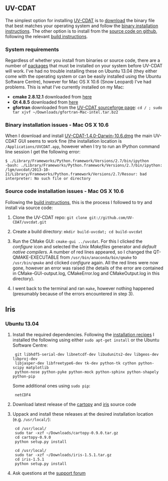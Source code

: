 ## UV-CDAT

The simplest option for installing [UV-CDAT](http://uvcdat.llnl.gov/) is to 
[download](http://sourceforge.net/projects/cdat/files/Releases/UV-CDAT/) the binary file 
that best matches your operating system and follow the 
[binary installation instructions](https://github.com/UV-CDAT/uvcdat/wiki/Install-Binaries). The 
other option is to install from the 
[source code on github](https://github.com/UV-CDAT/uvcdat), following the relevant 
[build instructions](https://github.com/UV-CDAT/uvcdat/wiki/Building-UVCDAT).

### System requirements

Regardless of whether you install from binaries or source code, there are a number of 
[packages](https://github.com/UV-CDAT/uvcdat/wiki/System-Requirements) that must be 
installed on your system before UV-CDAT will work. I've had no trouble installing these 
on Ubuntu 13.04 (they either come with the operating system or can be easily installed 
using the Ubuntu Software Centre), however for Mac OS X 10.6 (Snow Leopard) I've had 
problems. This is what I've currently installed on my Mac:

* **cmake 2.8.12.1** downloaded from [here](http://www.cmake.org/cmake/resources/software.html#latest)
* **Qt 4.8.5** downloaded from [here](http://qt-project.org/downloads)
* **gfortran** downloaded from the [UV-CDAT sourceforge page](http://sourceforge.net/projects/cdat/files/Releases/UV-CDAT/1.4/gfortran-Mac-intel.tar.bz2/download): `cd / ; sudo tar xjvf ~/Downloads/gfortran-Mac-intel.tar.bz2`


### Binary installation issues - Mac OS X 10.6

When I download and install 
[UV-CDAT-1.4.0-Darwin-10.6.dmg](http://sourceforge.net/projects/cdat/files/Releases/UV-CDAT/1.4/UV-CDAT-1.4.0-Darwin-10.6.dmg/download) 
the main UV-CDAT GUI seems to work fine (the installation location is 
`/Applications/UVCDAT.app`, however when I try to run an IPython command line session I 
get the following error:

    $ ./Library/Frameworks/Python.framework/Versions/2.7/bin/ipython
    -bash: ./Library/Frameworks/Python.framework/Versions/2.7/bin/ipython: /lgm/uvcdat/2013-10-21/Library/Frameworks/Python.framework/Versions/2.7/Resour: bad interpreter: No such file or directory


### Source code installation issues - Mac OS X 10.6

Following the [build instructions](https://github.com/UV-CDAT/uvcdat/wiki/Building-UVCDAT), 
this is the process I followed to try and install via source code:

1. Clone the UV-CDAT repo: `git clone git://github.com/UV-CDAT/uvcdat.git`

2. Create a build directory: `mkdir build-uvcdat; cd build-uvcdat`

3. Run the CMake GUI: `cmake-gui ../uvcdat`. For this I clicked the *configure* icon and
   selected the *Unix Makefiles* generator and *default native compilers*. A number of red
   lines appeared, so I changed the QT-QMAKE-EXECUTABLE from `/usr/bin/anaconda/bin/qmake` 
   to `/usr/bin/qmake` and clicked *configure* again. All the red lines were now gone, 
   however an error was raised (the details of the error are contained in 
   CMake-GUI-output.log, CMakeError.log and CMakeOutput.log in this directory).
   
4. I went back to the terminal and ran `make`, however nothing happened (presumably because
   of the errors encountered in step 3).



## Iris

### Ubuntu 13.04

1. Install the required dependencies. Following the [installation recipes](https://github.com/SciTools/installation-recipes) I installed 
   the following using either `sudo apt-get install` or the Ubuntu Software Centre: 
        
        git libhdf5-serial-dev libnetcdf-dev libudunits2-dev libgeos-dev libproj-dev
        libjasper-dev libfreetype6-dev tk-dev python-tk cython python-scipy matplotlib
        python-nose python-pyke python-mock python-sphinx python-shapely python-pip

    Some additional ones using `sudo pip`:
        
        netCDF4

2. Download latest release of the [cartopy](https://github.com/SciTools/cartopy/tags) and 
   [iris](https://github.com/SciTools/iris/tags) source code 

3. Uppack and install these releases at the desired installation location (e.g. `/usr/local/`):
    
        cd /usr/local/    
        sudo tar -xzf ~/Downloads/cartopy-0.9.0.tar.gz
        cd cartopy-0.9.0
        python setup.py install

        cd /usr/local/
        sudo tar -xzf ~/Downloads/iris-1.5.1.tar.gz
        cd iris-1.5.1
        python setup.py install

4. Ask questions at the [support forum](http://scitools.org.uk/iris/community.html) 

